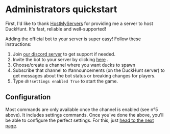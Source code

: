 # Administrators quickstart

First, I'd like to thank [HostMyServers](https://www.hostmyservers.fr/) for providing me a server to host DuckHunt. It's
fast, reliable and well-supported!

Adding the official bot to your server is super easy! Follow these instructions:

1. Join [our discord server](https://discord.gg/2BksEkV) to get support if needed.
2. Invite the bot to your server by
   clicking [here](https://discordapp.com/api/oauth2/authorize?client_id=187636051135823872&permissions=70646849&scope=bot)
   .
3. Choose/create a channel where you want ducks to spawn
4. Subscribe that channel to #announcements (on the DuckHunt server) to get messages about the bot status or breaking
   changes for players.
5. Type `dh!settings enabled True` to start the game.

## Configuration

Most commands are only available once the channel is enabled (see n°5 above). It includes settings commands. Once you've
done the above, you'll be able to configure the perfect settings. For this,
just [head to the next page](edit-settings-settings-list.md).
